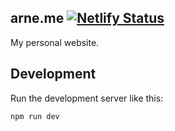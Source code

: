 ## arne.me [![Netlify Status](https://api.netlify.com/api/v1/badges/2485cf2e-e6a6-4a0f-b412-a929e0d3a379/deploy-status)](https://app.netlify.com/sites/arne-me/deploys)

My personal website.

## Development

Run the development server like this:

```bash
npm run dev
```
